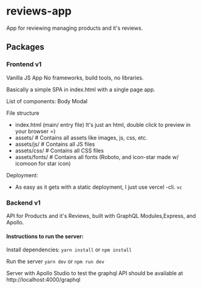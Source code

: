 # reviews-app

App for reviewing managing products and it's reviews.

## Packages

### Frontend v1

Vanilla JS App
No frameworks, build tools, no libraries.

Basically a simple SPA in index.html with a single page app.

List of components:
Body
Modal

File structure

- index.html (main/ entry file) It's just an html, double click to preview in your browser =)
- assets/ # Contains all assets like images, js, css, etc.
- assets/js/ # Contains all JS files
- assets/css/ # Contains all CSS files
- assets/fonts/ # Contains all fonts (Roboto, and icon-star made w/ icomoon for star icon)

Deployment:

- As easy as it gets with a static deployment, I just use vercel -cli.
  `vc`

### Backend v1

API for Products and it's Reviews, built with GraphQL Modules,Express, and Apollo.

#### Instructions to run the server:

Install dependencies:
`yarn install` or `npm install`

Run the server
`yarn dev` or `npm run dev`

Server with Apollo Studio to test the graphql API should be available at http://localhost:4000/graphql
